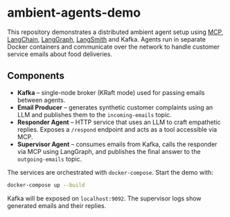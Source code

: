 # ambient-agents-demo

This repository demonstrates a distributed ambient agent setup using
[MCP](https://github.com/crewai/mcp), [LangChain](https://python.langchain.com/),
[LangGraph](https://github.com/langchain-ai/langgraph),
[LangSmith](https://github.com/langchain-ai/langsmith) and Kafka. Agents run in
separate Docker containers and communicate over the network to handle customer
service emails about food deliveries.

## Components

- **Kafka** – single-node broker (KRaft mode) used for passing emails between
  agents.
- **Email Producer** – generates synthetic customer complaints using an LLM and
  publishes them to the `incoming-emails` topic.
- **Responder Agent** – HTTP service that uses an LLM to craft empathetic
  replies. Exposes a `/respond` endpoint and acts as a tool accessible via MCP.
- **Supervisor Agent** – consumes emails from Kafka, calls the responder via MCP
  using LangGraph, and publishes the final answer to the `outgoing-emails`
  topic.

The services are orchestrated with `docker-compose`. Start the demo with:

```bash
docker-compose up --build
```

Kafka will be exposed on `localhost:9092`. The supervisor logs show generated
emails and their replies.
